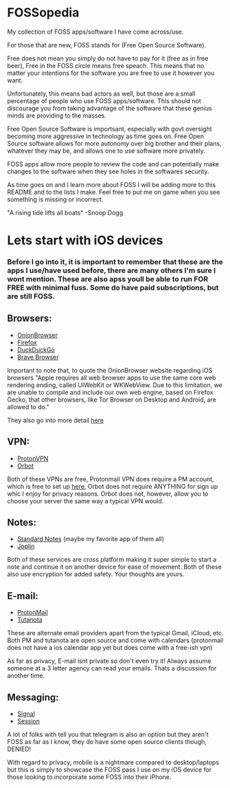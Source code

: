 # FOSSopedia
My collection of FOSS apps/software I have come across/use.

For those that are new, FOSS stands for (Free Open Source Software).

Free does not mean you simply do not have to pay for it (free as in free beer), Free in the FOSS circle means free speach. This means that no matter your intentions for the software you are free to use it however you want.

Unfortunately, this means bad actors as well, but those are a small percentage of people who use FOSS apps/software. This should not discourage you from taking advantage of the software that these genius minds are providing to the masses. 

Free Open Source Software is importsant, especially with govt oversight becoming more aggressive in technology as time goes on. Free Open Source software allows for more autonomy over big brother and their plans, whatever they may be, and allows one to use software more privately. 

FOSS apps allow more people to review the code and can potentially make changes to the software when they see holes in the softwares security. 

As time goes on and I learn more about FOSS I will be adding more to this README and to the lists I make. Feel free to put me on game when you see something is missing or incorrect. 

"A rising tide lifts all boats" -Snoop Dogg

# Lets start with iOS devices


### Before I go into it, it is important to remember that these are the apps I use/have used before, there are many others I'm sure I wont mention. These are also apss youll be able to run FOR FREE with minimal fuss. Some do have paid subscriptions, but are still FOSS. 

## Browsers:

- [OnionBrowser](https://onionbrowser.com/)
- [Firefox](https://www.mozilla.org/en-GB/firefox/browsers/)
- [DuckDuckGo](https://duckduckgo.com/app)
- [Brave Browser](https://brave.com/)

Important to note that, to quote the OnionBrowser website regarding iOS browsers "Apple requires all web browser apps to use the same core web rendering ending, called UIWebKit or WKWebView. Due to this limitation, we are unable to compile and include our own web engine, based on Firefox Gecko, that other browsers, like Tor Browser on Desktop and Android, are allowed to do."

They also go into more detail [here](https://github.com/OnionBrowser/OnionBrowser/wiki/Traffic-that-leaks-outside-of-Tor-due-to-iOS-limitations)

## VPN:

- [ProtonVPN](https://protonvpn.com/)
- [Orbot](https://orbot.app/)

Both of these VPNs are free, Protonmail VPN does require a PM account, which is free to set up [here](https://protonmail.com/signup), Orbot does not require ANYTHING for sign up whic I enjoy for privacy reasons. Orbot does not, however, allow you to choose your server the same way a typical VPN would. 

## Notes:

- [Standard Notes](https://standardnotes.com/) (maybe my favorite app of them all)
- [Joplin](https://joplinapp.org/)

Both of these services are cross platform making it super simple to start a note and continue it on another device for ease of movement. Both of these also use encryption for added safety. Your thoughts are yours.

## E-mail:

- [ProtonMail](https://protonmail.com/)
- [Tutanota](https://tutanota.com/)

These are alternate email providers apart from the typical Gmail, iCloud, etc. Both PM and tutanota are open source and come with calendars (protonmail does not have a ios calendar app yet but does come with a free-ish vpn)

As far as privacy, E-mail isnt private so don't even try it! Always assume someone at a 3 letter agency can read your emails. Thats a discussion for another time. 

## Messaging:

- [Signal](https://signal.org/en/)
- [Session](https://getsession.org/)

A lot of folks with tell you that telegram is also an option but they aren't FOSS as far as I know, they do have some open source clients though, DENIED!

With regard to privacy, mobile is a nightmare compared to desktop/laptops but this is simply to showcase the FOSS pass I use on my iOS device for those looking to incorporate some FOSS into their iPhone. 
